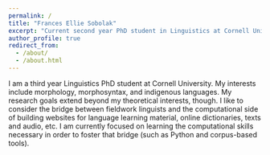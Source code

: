 ```yaml
---
permalink: /
title: "Frances Ellie Sobolak"
excerpt: "Current second year PhD student in Linguistics at Cornell University"
author_profile: true
redirect_from:
  - /about/
  - /about.html
---
```



I am a third year Linguistics PhD student at Cornell University. My interests include morphology, morphosyntax, and indigenous languages. My research goals extend beyond my theoretical interests, though. I like to consider the bridge between fieldwork linguists and the computational side of building websites for language learning material, online dictionaries, texts and audio, etc. I am currently focused on learning the computational skills necessary in order to foster that bridge (such as Python and corpus-based tools).
